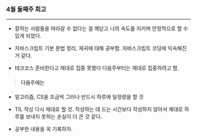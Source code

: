 ### 4월 둘째주 회고

---

- 잘하는 사람들을 따라갈 수 없다는 걸 깨닫고 나의 속도를 지키며 안정적으로 할 수 있게 되었다.
- 자바스크립트 기본 문법 정리, 재귀에 대해 공부함. 자바스크립트 코딩에 익숙해진 거 같다.

- 테크코스 준비한다고 제대로 집중 못했다 다음주부터는 제대로 집중하려고 함.



> #### 다음주에는

- 알고리즘, CS을 조금씩 그러나 반드시 하루에 일정량을 할 것

- TIL 작성 다시 제대로 할 것. 작성하는 데 드는 시간보다 작성하지 않아서 제대로 하루를 보내지 못하는 손실이 더 큰 것 같다.

- 공부한 내용을 꼭 기록하자.


